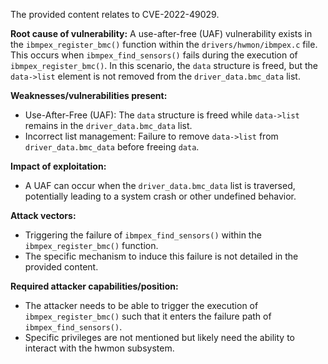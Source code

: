 The provided content relates to CVE-2022-49029.

**Root cause of vulnerability:**
A use-after-free (UAF) vulnerability exists in the `ibmpex_register_bmc()` function within the `drivers/hwmon/ibmpex.c` file. This occurs when `ibmpex_find_sensors()` fails during the execution of `ibmpex_register_bmc()`. In this scenario, the `data` structure is freed, but the `data->list` element is not removed from the `driver_data.bmc_data` list.

**Weaknesses/vulnerabilities present:**
- Use-After-Free (UAF): The `data` structure is freed while `data->list` remains in the `driver_data.bmc_data` list.
- Incorrect list management: Failure to remove `data->list` from `driver_data.bmc_data` before freeing `data`.

**Impact of exploitation:**
- A UAF can occur when the `driver_data.bmc_data` list is traversed, potentially leading to a system crash or other undefined behavior.

**Attack vectors:**
- Triggering the failure of `ibmpex_find_sensors()` within the `ibmpex_register_bmc()` function.
- The specific mechanism to induce this failure is not detailed in the provided content.

**Required attacker capabilities/position:**
- The attacker needs to be able to trigger the execution of `ibmpex_register_bmc()` such that it enters the failure path of `ibmpex_find_sensors()`.
- Specific privileges are not mentioned but likely need the ability to interact with the hwmon subsystem.